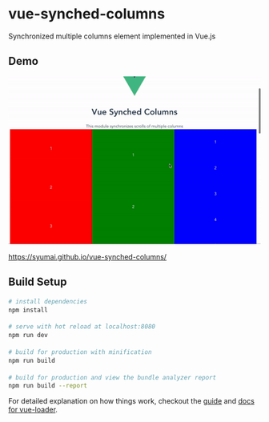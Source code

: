 # vue-synched-columns

Synchronized multiple columns element implemented in Vue.js

## Demo

![Example](https://github.com/syumai/vue-synched-columns/blob/master/images/example.gif)

https://syumai.github.io/vue-synched-columns/

## Build Setup

``` bash
# install dependencies
npm install

# serve with hot reload at localhost:8080
npm run dev

# build for production with minification
npm run build

# build for production and view the bundle analyzer report
npm run build --report
```

For detailed explanation on how things work, checkout the [guide](http://vuejs-templates.github.io/webpack/) and [docs for vue-loader](http://vuejs.github.io/vue-loader).
